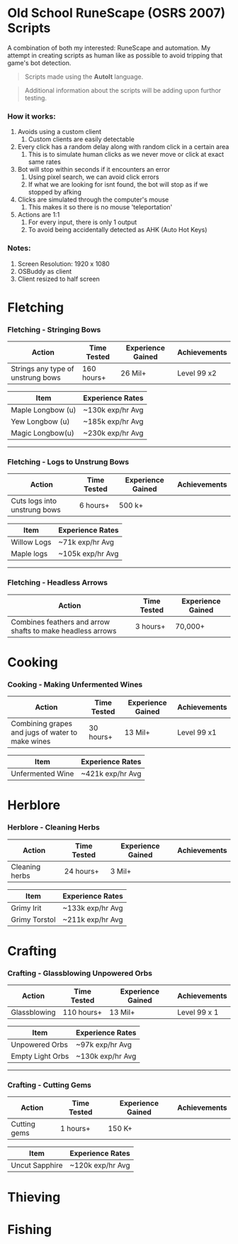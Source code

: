 # Old School RuneScape (OSRS 2007) Scripts
A combination of both my interested: RuneScape and automation. My attempt in creating scripts as human like as possible to avoid tripping that game's bot detection.

> Scripts made using the __AutoIt__ language.

> Additional information about the scripts will be adding upon furthor testing.

### How it works:
1. Avoids using a custom client
	1. Custom clients are easily detectable
2. Every click has a random delay along with random click in a certain area
	1. This is to simulate human clicks as we never move or click at exact same rates
3. Bot will stop within seconds if it encounters an error
	1. Using pixel search, we can avoid click errors
	2. If what we are looking for isnt found, the bot will stop as if we stopped by afking
4. Clicks are simulated through the computer's mouse
	1. This makes it so there is no mouse 'teleportation'
5. Actions are 1:1
	1. For every input, there is only 1 output
	2. To avoid being accidentally detected as AHK (Auto Hot Keys)

### Notes:
1. Screen Resolution: 1920 x 1080
2. OSBuddy as client
3. Client resized to half screen

# Fletching

### Fletching - Stringing Bows

| Action                            | Time Tested | Experience Gained | Achievements|
|-----------------------------------|-------------|-------------------|-------------|
| Strings any type of unstrung bows | 160 hours+  | 26 Mil+           | Level 99 x2 |

| Item             | Experience Rates |
|------------------|------------------|
| Maple Longbow (u)| ~130k exp/hr Avg |
| Yew Longbow (u)  | ~185k exp/hr Avg |
| Magic Longbow(u) | ~230k exp/hr Avg |

---

### Fletching - Logs to Unstrung Bows

| Action                            | Time Tested | Experience Gained | Achievements|
|-----------------------------------|-------------|-------------------|-------------|
| Cuts logs into unstrung bows      | 6 hours+    | 500 k+            |             |

| Item            | Experience Rates |
|-----------------|------------------|
| Willow Logs     | ~71k exp/hr Avg  |
| Maple logs      | ~105k exp/hr Avg |

---

### Fletching - Headless Arrows

| Action                                                     | Time Tested | Experience Gained |
|------------------------------------------------------------|-------------|-------------------|
| Combines feathers and arrow shafts to make headless arrows | 3 hours+    | 70,000+           |

# Cooking

### Cooking - Making Unfermented Wines

| Action                                           | Time Tested  | Experience Gained   | Achievements|
|--------------------------------------------------|--------------|---------------------|-------------|
| Combining grapes and jugs of water to make wines | 30 hours+    | 13 Mil+             | Level 99 x1 |

| Item            | Experience Rates  |
|-----------------|-------------------|
| Unfermented Wine | ~421k exp/hr Avg |

# Herblore

### Herblore - Cleaning Herbs

| Action                            | Time Tested | Experience Gained | Achievements|
|-----------------------------------|-------------|-------------------|-------------|
| Cleaning herbs                    | 24 hours+   | 3 Mil+            |             |

| Item            | Experience Rates  |
|-----------------|-------------------|
| Grimy Irit      | ~133k exp/hr Avg  |
| Grimy Torstol   | ~211k exp/hr Avg  |

# Crafting

### Crafting - Glassblowing Unpowered Orbs

| Action       | Time Tested | Experience Gained   | Achievements|
|--------------|-------------|---------------------|-------------|
| Glassblowing | 110 hours+  | 13 Mil+             | Level 99 x 1|

| Item            | Experience Rates  |
|-----------------|-------------------|
| Unpowered Orbs  | ~97k exp/hr Avg   |
| Empty Light Orbs| ~130k exp/hr Avg  |

---

### Crafting - Cutting Gems

| Action       | Time Tested  | Experience Gained   | Achievements|
|--------------|--------------|---------------------|-------------|
| Cutting gems | 1 hours+     | 150 K+              |             |

| Item            | Experience Rates  |
|-----------------|-------------------|
| Uncut Sapphire  | ~120k exp/hr Avg |

# Thieving

# Fishing
